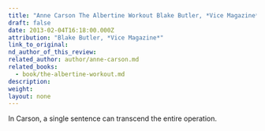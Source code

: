 ```yaml
---
title: "Anne Carson The Albertine Workout Blake Butler, *Vice Magazine*"
draft: false
date: 2013-02-04T16:18:00.000Z
attribution: "Blake Butler, *Vice Magazine*"
link_to_original:
nd_author_of_this_review:
related_author: author/anne-carson.md
related_books:
  - book/the-albertine-workout.md
description:
weight:
layout: none
---
```

In Carson, a single sentence can transcend the entire operation.

